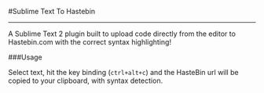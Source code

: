 #Sublime Text To Hastebin 

---------------------
A Sublime Text 2 plugin built to upload code directly from the editor to Hastebin.com with the correct syntax highlighting!

###Usage

Select text, hit the key binding (`ctrl+alt+c`) and the HasteBin url will be copied to your clipboard, with syntax detection.
